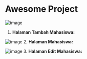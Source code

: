 # Awesome Project

![image](https://github.com/user-attachments/assets/ac9d7bd5-8c34-40c2-b5e8-083a77d3b96c)
1. **Halaman Tambah Mahasiswa:**

![image](https://github.com/user-attachments/assets/43f8c7f7-d9c0-4526-949e-642620163e2c)
2. **Halaman Mahasiswa:**

![image](https://github.com/user-attachments/assets/83fa03a8-72bf-439a-b364-bf4a840faa33)
3. **Halaman Edit Mahasiswa:**

